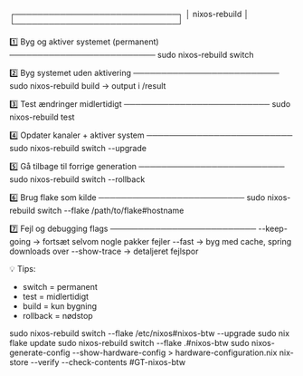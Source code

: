 
┌─────────────────────────────┐
│       nixos-rebuild         │
└─────────────────────────────┘

1️⃣ Byg og aktiver systemet (permanent)
   ──────────────────────────
   sudo nixos-rebuild switch

2️⃣ Byg systemet uden aktivering
   ──────────────────────────
   sudo nixos-rebuild build
   → output i /result

3️⃣ Test ændringer midlertidigt
   ──────────────────────────
   sudo nixos-rebuild test

4️⃣ Opdater kanaler + aktiver system
   ──────────────────────────
   sudo nixos-rebuild switch --upgrade

5️⃣ Gå tilbage til forrige generation
   ──────────────────────────
   sudo nixos-rebuild switch --rollback

6️⃣ Brug flake som kilde
   ──────────────────────────
   sudo nixos-rebuild switch --flake /path/to/flake#hostname

7️⃣ Fejl og debugging flags
   ──────────────────────────
   --keep-going    → fortsæt selvom nogle pakker fejler
   --fast          → byg med cache, spring downloads over
   --show-trace    → detaljeret fejlspor

💡 Tips:
- switch = permanent
- test   = midlertidigt
- build  = kun bygning
- rollback = nødstop

sudo nixos-rebuild switch --flake /etc/nixos#nixos-btw --upgrade
sudo nix flake update
sudo nixos-rebuild switch --flake .#nixos-btw
sudo nixos-generate-config --show-hardware-config > hardware-configuration.nix
nix-store --verify --check-contents
#GT-nixos-btw
